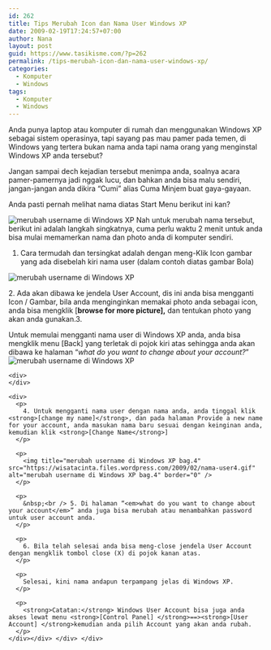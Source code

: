 ```yaml
---
id: 262
title: Tips Merubah Icon dan Nama User Windows XP
date: 2009-02-19T17:24:57+07:00
author: Nana
layout: post
guid: https://www.tasikisme.com/?p=262
permalink: /tips-merubah-icon-dan-nama-user-windows-xp/
categories:
  - Komputer
  - Windows
tags:
  - Komputer
  - Windows
---
```

Anda punya laptop atau komputer di rumah dan menggunakan Windows XP sebagai sistem operasinya, tapi sayang pas mau pamer pada temen, di Windows yang tertera bukan nama anda tapi nama orang yang menginstal Windows XP anda tersebut?

Jangan sampai dech kejadian tersebut menimpa anda, soalnya acara pamer-pamernya jadi nggak lucu, dan bahkan anda bisa malu sendiri, jangan-jangan anda dikira “Cumi” alias Cuma Minjem buat gaya-gayaan.

Anda pasti pernah melihat nama diatas Start Menu berikut ini kan?

<img title="merubah username di Windows XP" src="https://wisatacinta.files.wordpress.com/2009/02/nama-user1.gif" alt="merubah username di Windows XP" border="0" />  
Nah untuk merubah nama tersebut, berikut ini adalah langkah singkatnya, cuma perlu waktu 2 menit untuk anda bisa mulai memamerkan nama dan photo anda di komputer sendiri.

1. Cara termudah dan tersingkat adalah dengan meng-Klik Icon gambar yang ada disebelah kiri nama user (dalam contoh diatas gambar Bola)

<div style="text-align: left;">
  <img  title="merubah username di Windows XP" src="https://wisatacinta.files.wordpress.com/2009/02/nama-user2.jpg" alt="merubah username di Windows XP" border="0" />
</div>

<div>
</div>

<div style="text-align: left;">
  <p>
    2. Ada akan dibawa ke jendela User Account, dis ini anda bisa mengganti Icon / Gambar, bila anda menginginkan memakai photo anda sebagai icon, anda bisa mengklik [<strong>browse for more picture],</strong> dan tentukan photo yang akan anda gunakan.3.
  </p>
  
  <p>
    Untuk memulai mengganti nama user di Windows XP anda, anda bisa mengklik menu [Back] yang terletak di pojok kiri atas sehingga anda akan dibawa ke halaman “<em>what do you want to change about your account?</em>”<br /> <img title="merubah username di Windows XP" src="https://wisatacinta.files.wordpress.com/2009/02/nama-user3.jpg" alt="merubah username di Windows XP" border="0" /></div> 
    
    <div>
    </div>
    
    <div>
      <p>
        4. Untuk mengganti nama user dengan nama anda, anda tinggal klik <strong>[change my name]</strong>, dan pada halaman Provide a new name for your account, anda masukan nama baru sesuai dengan keinginan anda, kemudian klik <strong>[Change Name</strong>]
      </p>
      
      <p>
        <img title="merubah username di Windows XP bag.4" src="https://wisatacinta.files.wordpress.com/2009/02/nama-user4.gif" alt="merubah username di Windows XP bag.4" border="0" />
      </p>
      
      <p>
        &nbsp;<br /> 5. Di halaman “<em>what do you want to change about your account</em>” anda juga bisa merubah atau menambahkan password untuk user account anda.
      </p>
      
      <p>
        6. Bila telah selesai anda bisa meng-close jendela User Account dengan mengklik tombol close (X) di pojok kanan atas.
      </p>
      
      <p>
        Selesai, kini nama andapun terpampang jelas di Windows XP.
      </p>
      
      <p>
        <strong>Catatan:</strong> Windows User Account bisa juga anda akses lewat menu <strong>[Control Panel] </strong>==><strong>[User Account] </strong>kemudian anda pilih Account yang akan anda rubah.
      </p>
    </div></div> </div> </div>